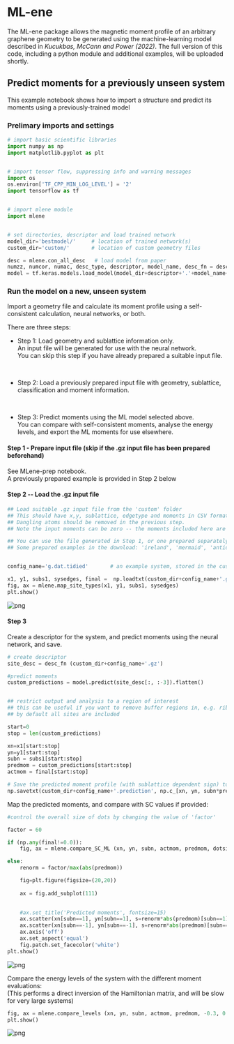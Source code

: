 
# ML-ene

The ML-ene package allows the magnetic moment profile of an arbitrary graphene geometry to be generated using the machine-learning model described in *Kucukbas, McCann and Power (2022)*.
The full version of this code, including a python module and additional examples, will be uploaded shortly.


## Predict moments for a previously unseen system


This example notebook shows how to import a structure and predict its moments using a previously-trained model

### Prelimary imports and settings 


```python
# import basic scientific libraries
import numpy as np
import matplotlib.pyplot as plt


# import tensor flow, suppressing info and warning messages
import os
os.environ['TF_CPP_MIN_LOG_LEVEL'] = '2' 
import tensorflow as tf


# import mlene module
import mlene


# set directories, descriptor and load trained network
model_dir='bestmodel/'     # location of trained network(s)
custom_dir='custom/'       # location of custom geometry files

desc = mlene.con_all_desc   # load model from paper
numzz, numcor, numac, desc_type, descriptor, model_name, desc_fn = desc
model = tf.keras.models.load_model(model_dir+descriptor+'.'+model_name+'_best.h5')

```

### Run the model on a new, unseen system

Import a geometry file and calculate its moment profile using a self-consistent calculation, neural networks, or both.  

There are three steps:
<br>

- Step 1: Load geometry and sublattice information only.   
An input file will be generated for use with the neural network.   
You can skip this step if you have already prepared a suitable input file.

<br>

- Step 2: Load a previously prepared input file with geometry, sublattice, classification and moment information. 

<br>

- Step 3: Predict moments using the ML model selected above.   
You can compare with self-consistent moments, analyse the energy levels, and export the ML moments for use elsewhere.



#### Step 1 - Prepare input file (skip if the .gz input file has been prepared beforehand)

See MLene-prep notebook.  
A previously prepared example is provided in Step 2 below

#### Step 2 -- Load the .gz input file


```python
## Load suitable .gz input file from the 'custom' folder
## This should have x,y, sublattice, edgetype and moments in CSV format
## Dangling atoms should be removed in the previous step.
## Note the input moments can be zero -- the moments included here are only used to compare with ML predictions

## You can use the file generated in Step 1, or one prepared separately (uncomment the 'config_name= ' line).
## Some prepared examples in the download: 'ireland', 'mermaid', 'antidot'


config_name='g.dat.tidied'       # an example system, stored in the custom_dir directory

x1, y1, subs1, sysedges, final =  np.loadtxt(custom_dir+config_name+'.gz', unpack=True, delimiter=',')
fig, ax = mlene.map_site_types(x1, y1, subs1, sysedges)
plt.show()
```


    
![png](README_files/MLene_7_0.png)
    


#### Step 3

Create a descriptor for the system, and predict moments using the neural network, and save.


```python
# create descriptor
site_desc = desc_fn (custom_dir+config_name+'.gz')

#predict moments
custom_predictions = model.predict(site_desc[:, :-3]).flatten()


## restrict output and analysis to a region of interest 
## this can be useful if you want to remove buffer regions in, e.g. ribbons.
## by default all sites are included 

start=0
stop = len(custom_predictions)

xn=x1[start:stop]
yn=y1[start:stop]
subn = subs1[start:stop]
predmom = custom_predictions[start:stop]
actmom = final[start:stop]

# Save the predicted moment profile (with sublattice dependent sign) to a file
np.savetxt(custom_dir+config_name+'.prediction', np.c_[xn, yn, subn*predmom] ,delimiter=',')
```

Map the predicted moments, and compare with SC values if provided:


```python
#control the overall size of dots by changing the value of 'factor'

factor = 60

if (np.any(final!=0.0)):
    fig, ax = mlene.compare_SC_ML (xn, yn, subn, actmom, predmom, dotsize=factor, figsize=14)

else:
    renorm = factor/max(abs(predmom))

    fig=plt.figure(figsize=(20,20))
    
    ax = fig.add_subplot(111)
    

    #ax.set_title('Predicted moments', fontsize=15)
    ax.scatter(xn[subn==1], yn[subn==1], s=renorm*abs(predmom)[subn==1], color='black')
    ax.scatter(xn[subn==-1], yn[subn==-1], s=renorm*abs(predmom)[subn==-1], edgecolors='red', facecolors='mistyrose')
    ax.axis('off')
    ax.set_aspect('equal')
    fig.patch.set_facecolor('white')
plt.show()
```


    
![png](README_files/MLene_12_0.png)
    


Compare the energy levels of the system with the different moment evaluations:   
(This performs a direct inversion of the Hamiltonian matrix, and will be slow for very large systems)


```python
fig, ax = mlene.compare_levels (xn, yn, subn, actmom, predmom, -0.3, 0.03)
plt.show()
```


    
![png](README_files/MLene_14_0.png)
    



```python

```
